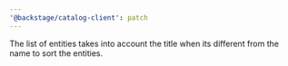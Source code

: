 ```yaml
---
'@backstage/catalog-client': patch
---
```


The list of entities takes into account the title when its different from the name to sort the entities.
